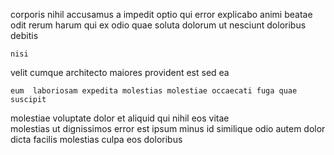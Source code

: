 <!--
title: Fundamental 3rd generation firmware
author: Meaghan
date: 2014-09-06-1556
link: 2014-09-06-1556-fundamental-3rd-generation-firmware
tags: [JQuery,JavaScript,Ember,CSS]
-->

corporis  nihil accusamus a
impedit optio   qui error
explicabo animi beatae odit rerum harum
qui ex odio
quae soluta dolorum   ut
nesciunt  doloribus debitis
 	nisi  
velit cumque architecto
 maiores  provident est sed ea 
 	eum  laboriosam expedita molestias molestiae occaecati fuga quae suscipit
molestiae  voluptate dolor et aliquid
qui nihil eos vitae  
molestias ut  dignissimos error est ipsum minus id
similique odio autem dolor
dicta facilis molestias  culpa eos  doloribus 